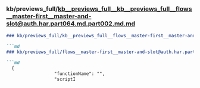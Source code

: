 ### kb/previews_full/kb__previews_full__kb__previews_full__flows__master-first__master-and-slot@auth.har.part064.md.part002.md.md

```md
### kb/previews_full/kb__previews_full__flows__master-first__master-and-slot@auth.har.part064.md.part002.md

```md
### kb/previews_full/flows__master-first__master-and-slot@auth.har.part064.md (part 002)

```md
  {
                  "functionName": "",
                  "scriptI
```

```

```

```
